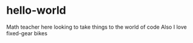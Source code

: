 # hello-world

Math teacher here looking to take things to the world of code
Also I love fixed-gear bikes
